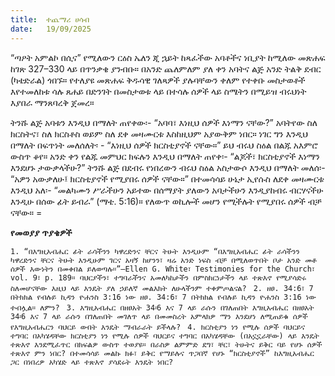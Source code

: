 ```yaml
---
title:  ተጨማሪ ሀሳብ
date:   19/09/2025
---
```

“ጣዖት አምልኮ በሲና” የሚለውን ርዕስ ኤለን ጂ ኋይት ከጻፈችው አባቶችና ነቢያት ከሚለው መጽሐፍ ከገጽ 327–330 ላይ በጥንቃቄ ያንብቡ። በአንድ ጨለምለም ያለ ቀን አባትና ልጅ አንድ ትልቅ ደብር (ካቴድራል) ጎበኙ። የተለያዩ መጽሐፍ ቅዱሳዊ ገለጻዎች ያሉባቸውን ቀለም የተቀቡ መስታወቶች እየተመለከቱ ሳሉ ጸሐይ በድንገት በመስታወቱ ላይ በተሳሉ ሰዎች ላይ ስሜትን በሚይዝ ብሩህነት እያበራ ማንጸባረቅ ጀመረ።

ትንሹ ልጅ አባቱን እንዲህ በማለት ጠየቀው፡- “አባባ፣ እነዚህ ሰዎች እነማን ናቸው?” አባትየው ስለ ክርስትና፣ ስለ ክርስቶስ ወይም ስለ ደቀ መዛሙርቱ እስከዚህም አያውቅም ነበር። ነገር ግን እንዲህ በማለት በፍጥነት መለሰለት፡ - “እነዚህ ሰዎች ክርስቲያኖች ናቸው።” ይህ ብሩህ ስዕል በልጁ አእምሮ ውስጥ ቆየ። አንድ ቀን የልጁ መምህር ክፍሉን እንዲህ በማለት ጠየቀ፡- “ልጆች፣ ክርስቲያኖች እነማን እንደሆኑ ታውቃላችሁ?” ትንሹ ልጅ በደብሩ የነበረውን ብሩህ ስዕል አስታውሶ እንዲህ በማለት መለሰ፡- “አዎን አውቃለሁ፤ ክርስቲያኖች የሚያበሩ ሰዎች ናቸው።” በተመሳሳይ ሁኔታ ኢየሱስ ለደቀ መዛሙርቱ እንዲህ አለ፡- “መልካሙን ሥራችሁን አይተው በሰማያት ያለውን አባታችሁን እንዲያከብሩ ብርሃናችሁ እንዲሁ በሰው ፊት ይብራ” (ማቴ. 5:16)። የለውጥ ወኪሎች መሆን የሚችሉት የሚያበሩ ሰዎች ብቻ ናቸው። =

**የመወያያ ጥያቄዎች**

`1. “በእግዚአብሔር ፊት ራሳችንን ካዋረድንና ቸርና ትሁት እንዲሁም “በእግዚአብሔር ፊት ራሳችንን ካዋረድንና ቸርና ትሁት እንዲሁም ገርና አዛኝ ከሆንን፣ ዛሬ አንድ ነፍስ ብቻ በሚለወጥበት ቦታ አንድ መቶ ሰዎች እውነትን በመቀበል ይለወጣሉ።”—Ellen G. White፣ Testimonies for the Church፣ vol. 9፣ p. 189። ባህርያችን፣ ተግባራችንና አመለካከታችን በምስክርነታችን ላይ ተጽእኖ የሚያሳድሩ ስለመሆናቸው እዚህ ላይ እንዴት ያለ ኃይለኛ መልእክት ለሁላችንም ተቀምጦልናል?
`
`2. ዘፀ. 34:6፣ 7 በትክክል የብሉይ ኪዳን ዮሐንስ 3:16 ነው ዘፀ. 34:6፣ 7 በትክክል የብሉይ ኪዳን ዮሐንስ 3:16 ነው ተብሏል። ለምን?
`
`3. እግዚአብሔር በዘፀአት 34፡6 እና 7 ላይ ራሱን በገለጠበት እግዚአብሔር በዘፀአት 34፡6 እና 7 ላይ ራሱን በገለጠበት መገለጥ ላይ በመመስረት አምላክዎ ማን እንደሆነ ለሚጠይቁ ሰዎች የእግዚአብሔርን ባህርይ ውበት እንዴት ማብራራት ይችላሉ?
`
`4. ክርስቲያን ነን የሚሉ ሰዎች ባህርይና ተግባር በአካሄዳቸው ክርስቲያን ነን የሚሉ ሰዎች ባህርይና ተግባር በአካሄዳቸው (በአኗኗራቸው) ላይ እንዴት ተጽእኖ እንደሚፈጥር በክፍልዎ ውስጥ ተወያዩ። በራስዎ ልምምድ ደግ፣ ቸር፣ ትሁትና ይቅር ባይ የሆኑ ሰዎች ተጽእኖ ምን ነበር? በተመሳሳይ መልኩ ክፉ፣ ይቅር የማይሉና ጥጋበኛ የሆኑ “ክርስቲያኖች” ከእግዚአብሔር ጋር በነበረዎ አካሄድ ላይ ተጽእኖ ያሳደሩት እንዴት ነበር?`